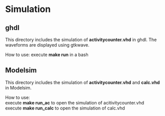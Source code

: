 # Simulation

## ghdl

This directory includes the simulation of **activitycounter.vhd** in ghdl. The waveforms are displayed using gtkwave.

How to use: execute **make run** in a bash

## Modelsim

This directory includes the simulation of **activitycounter.vhd** and **calc.vhd** in Modelsim.

How to use: <br>
execute **make run_ac** to open the simulation of acitivitycounter.vhd<br>
execute **make run_calc** to open the simulation of calc.vhd